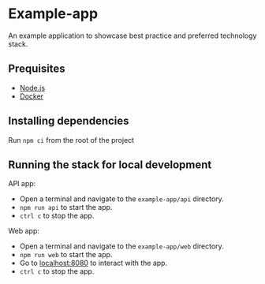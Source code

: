 # Example-app
An example application to showcase best practice and preferred technology stack.

## Prequisites

- [Node.js](https://nodejs.org/en)
- [Docker](https://docs.docker.com/get-docker/)

## Installing dependencies
Run `npm ci` from the root of the project


## Running the stack for local development
API app:
-   Open a terminal and navigate to the `example-app/api` directory.
-   `npm run api` to start the app.
-   `ctrl c` to stop the app.

Web app:
-	Open a terminal and navigate to the `example-app/web` directory.
-	`npm run web` to start the app.
-   Go to [localhost:8080](http://localhost:8080/) to interact with the app.
-	`ctrl c` to stop the app.
